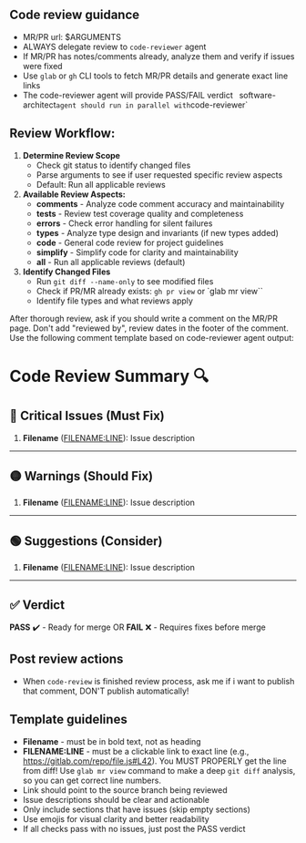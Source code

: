 ## Code review guidance

- MR/PR url: $ARGUMENTS
- ALWAYS delegate review to `code-reviewer` agent
- If MR/PR has notes/comments already, analyze them and verify if issues were fixed
- Use `glab` or `gh` CLI tools to fetch MR/PR details and generate exact line links
- The code-reviewer agent will provide PASS/FAIL verdict
` `software-architect` agent should run in parallel with `code-reviewer`

## Review Workflow:
1. **Determine Review Scope**
   - Check git status to identify changed files
   - Parse arguments to see if user requested specific review aspects
   - Default: Run all applicable reviews
2. **Available Review Aspects:**
   - **comments** - Analyze code comment accuracy and maintainability
   - **tests** - Review test coverage quality and completeness
   - **errors** - Check error handling for silent failures
   - **types** - Analyze type design and invariants (if new types added)
   - **code** - General code review for project guidelines
   - **simplify** - Simplify code for clarity and maintainability
   - **all** - Run all applicable reviews (default)
3. **Identify Changed Files**
   - Run `git diff --name-only` to see modified files
   - Check if PR/MR already exists: `gh pr view` or `glab mr view``
   - Identify file types and what reviews apply

After thorough review, ask if you should write a comment on the MR/PR page.
Don't add "reviewed by", review dates in the footer of the comment.
Use the following comment template based on code-reviewer agent output:

# Code Review Summary 🔍

## 🔴 Critical Issues (Must Fix)
1. **Filename** ([FILENAME:LINE](https://gitdomain.com)):
Issue description
---

## 🟡 Warnings (Should Fix)
1. **Filename** ([FILENAME:LINE](https://gitdomain.com)):
Issue description
---

## 🟢 Suggestions (Consider)
1. **Filename** ([FILENAME:LINE](https://gitdomain.com)):
Issue description
---

## ✅ Verdict
**PASS** ✔️ - Ready for merge
OR
**FAIL** ❌ - Requires fixes before merge

## Post review actions
- When `code-review` is finished review process, ask me if i want to publish that comment, DON'T publish automatically!

## Template guidelines
- **Filename** - must be in bold text, not as heading
- **FILENAME:LINE** - must be a clickable link to exact line (e.g., https://gitlab.com/repo/file.js#L42). You MUST PROPERLY get the line from diff! Use `glab mr view` command to make a deep `git diff` analysis, so you can get correct line numbers.
- Link should point to the source branch being reviewed
- Issue descriptions should be clear and actionable
- Only include sections that have issues (skip empty sections)
- Use emojis for visual clarity and better readability
- If all checks pass with no issues, just post the PASS verdict
